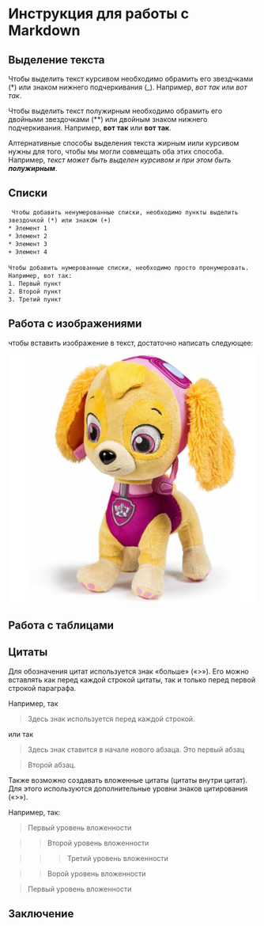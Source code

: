  # Инструкция для работы с Markdown

 ## Выделение текста
 Чтобы выделить текст курсивом необходимо обрамить его звездчками (*)  или знаком нижнего подчеркивания (_).  Например, *вот так* или _вот так_.

 Чтобы выделить текст полужирным необходимо обрамить его двойными звездочками (**) или двойным знаком нижнего подчеркивания.  Например, **вот так** или __вот так__.

 Алтернативные способы выделения текста жирным иили курсивом нужны для того, чтобы мы могли совмещать оба этих способа. Например, _текст может быть выделен курсивом и при этом быть **полужирным**_.

 ## Списки
 
     Чтобы добавить ненумерованные списки, необходимо пункты выделить звездочкой (*) или знаком (+)
    * Элемент 1
    * Элемент 2
    * Элемент 3
    + Элемент 4

    Чтобы добавить нумерованные списки, необходимо просто пронумеровать.
    Например, вот так:
    1. Первый пункт
    2. Второй пункт
    3. Третий пункт

 ## Работа с изображениями
 чтобы вставить изображение в текст, достаточно написать следующее:

 ![Привет, это Sky](sky.jpeg)

 ## Работа с таблицами

 ## Цитаты

 Для обозначения цитат используется знак «больше» («>»). Его можно вставлять как перед каждой строкой цитаты, так и только перед первой строкой параграфа. 

 Например, так

>Здесь знак используется
>перед каждой строкой.

или так

>Здесь знак ставится в начале нового абзаца.
 Это первый абзац

>Второй абзац.

Также возможно создавать вложенные цитаты (цитаты внутри цитат). Для этого используются дополнительные уровни знаков цитирования («>»).

Например, так:

> Первый уровень вложенности

>> Второй уровень вложенности

>>> Третий уровень вложенности

>> Ворой уровень вложенности

>Первый уровень вложенности


 ## Заключение 